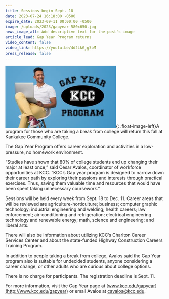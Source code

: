 ```yaml
---
title: Sessions begin Sept. 18
date: 2023-07-24 16:18:00 -0500
expire_date: 2023-09-11 00:00:00 -0500
image: /uploads/2023/gapyear-580x650.jpg
news_image_alt: Add descriptive text for the post's image
article_lead: Gap Year Program returns
video_content: false
video_link: https://youtu.be/4d2LkGjg5bM
press_release: false
---
```

![KCC Gap Year Program banner](/uploads/2023/gapyearbanner-350x197-1.jpg "KCC Gap Year Program banner"){: .float-image-left}A program for those who are taking a break from college will return this fall at Kankakee Community College.

The Gap Year Program offers career exploration and activities in a low-pressure, no homework environment.

“Studies have shown that 80% of college students end up changing their major at least once,” said Cesar Avalos, coordinator of workforce opportunities at KCC. “KCC’s Gap year program is designed to narrow down their career path by exploring their passions and interests through practical exercises. Thus, saving them valuable time and resources that would have been spent taking unnecessary coursework.”

Sessions will be held every week from Sept. 18 to Dec. 11. Career areas that will be reviewed are agriculture-horticulture; business; computer graphic technology; industrial engineering and welding; health careers; law enforcement; air-conditioning and refrigeration; electrical engineering technology and renewable energy; math, science and engineering; and liberal arts.

There will also be information about utilizing KCC’s Charlton Career Services Center and about the state-funded Highway Construction Careers Training Program.

In addition to people taking a break from college, Avalos said the Gap Year program also is suitable for undecided students, anyone considering a career change, or other adults who are curious about college options.

There is no charge for participants. The registration deadline is Sept. 11.

For more information, visit the Gap Year page at [www.kcc.edu/gapyear](http://www.kcc.edu/gapyear) or email Avalos at [cavalos@kcc.edu](mailto:cavalos@kcc.edu).